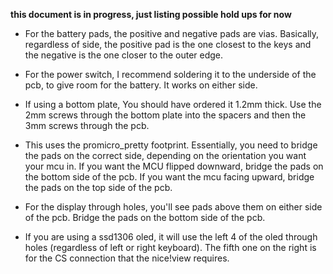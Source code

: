**this document is in progress, just listing possible hold ups for now**

 - For the battery pads, the positive and negative pads are vias. Basically, regardless of side, the positive pad is the one closest to the keys and the negative is the one closer to the outer edge.

 - For the power switch, I recommend soldering it to the underside of the pcb, to give room for the battery. It works on either side.

 - If using a bottom plate, You should have ordered it 1.2mm thick. Use the 2mm screws through the bottom plate into the spacers and then the 3mm screws through the pcb.

 - This uses the promicro_pretty footprint. Essentially, you need to bridge the pads on the correct side, depending on the orientation you want your mcu in. If you want the MCU flipped downward, bridge the pads on the bottom side of the pcb. If you want the mcu facing upward, bridge the pads on the top side of the pcb.

 - For the display through holes, you'll see pads above them on either side of the pcb. Bridge the pads on the bottom side of the pcb.

 - If you are using a ssd1306 oled, it will use the left 4 of the oled through holes (regardless of left or right keyboard). The fifth one on the right is for the CS connection that the nice!view requires.
